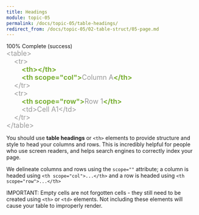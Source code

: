 ```yaml
---
title: Headings
module: topic-05
permalink: /docs/topic-05/table-headings/
redirect_from: /docs/topic-05/02-table-struct/05-page.md
---
```


<style>
  .indent-sm {
    margin-left: 20px;
    display: block;
  }
  .indent-lg {
    margin-left: 40px;
    display: block;
  }
</style>

<div class="divider-heading"></div>


<div class="panel panel-success">
  <div class="progress" style="margin-bottom: 0; border-bottom-left-radius: 0; border-bottom-right-radius: 0;">
    <div class="progress-bar progress-bar-success progress-bar-striped" role="progressbar" aria-valuenow="100" aria-valuemin="0" aria-valuemax="100" style="width: 100%">
      <span class="sr-only">100% Complete (success)</span>
    </div>
  </div>
  <div class="panel-body" style="font-size: large; margin: 0;">
      <span style="color: #999">&lt;table&gt;</span>
      <span style="color: #999">
          <span class="indent-sm">&lt;tr&gt;</span>
            <span style="color: #79AF33; font-weight: bold;"><span class="indent-lg">&lt;th&gt;&lt;/th&gt;</span></span>
            <span class="indent-lg"><span style="color: #79AF33; font-weight: bold;">&lt;th scope="col"&gt;</span>Column A<span style="color: #79AF33; font-weight: bold;">&lt;/th&gt;</span></span>
          <span class="indent-sm">&lt;/tr&gt;</span>
          <span class="indent-sm">&lt;tr&gt;</span>
            <span class="indent-lg"><span style="color: #79AF33; font-weight: bold;">&lt;th scope="row"&gt;</span>Row 1<span style="color: #79AF33; font-weight: bold;">&lt;/th&gt;</span></span>
            <span class="indent-lg">&lt;td&gt;Cell A1&lt;/td&gt;</span>
          <span class="indent-sm">&lt;/tr&gt;</span>
      </span>
      <span style="color: #999">&lt;/table&gt;</span>
  </div>
</div>


You should use **table headings** or `<th>` elements to provide structure and style to head your columns and rows. This is incredibly helpful for people who use screen readers, and helps search engines to correctly index your page.

We delineate columns and rows using the `scope=""` attribute; a column is headed using `<th scope="col">...</th>` and a row is headed using `<th scope="row">...</th>`

<span class="label label-danger">IMPORTANT:</span> Empty cells are not forgotten cells -  they still need to be created using `<th>` or `<td>` elements. Not including these elements will cause your table to improperly render.

